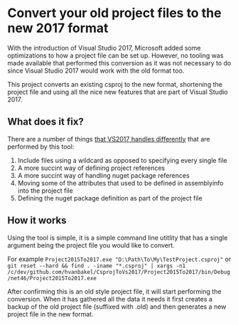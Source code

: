 # Convert your old project files to the new 2017 format
With the introduction of Visual Studio 2017, Microsoft added some optimizations to how a project file can be set up. However, no tooling was made available that performed this conversion as it was not necessary to do since Visual Studio 2017 would work with the old format too.

This project converts an existing csproj to the new format, shortening the project file and using all the nice new features that are part of Visual Studio 2017.

## What does it fix?
There are a number of things [that VS2017 handles differently](http://www.natemcmaster.com/blog/2017/03/09/vs2015-to-vs2017-upgrade/) that are performed by this tool: 
1. Include files using a wildcard as opposed to specifying every single file 
2. A more succint way of defining project references 
3. A more succint way of handling nuget package references
4. Moving some of the attributes that used to be defined in assemblyinfo into the project file
5. Defining the nuget package definition as part of the project file

## How it works
Using the tool is simple, it is a simple command line utitlity that has a single argument being the project file you would like to convert.

For example
`Project2015To2017.exe "D:\Path\To\My\TestProject.csproj"`
or
` git reset --hard && find . -iname "*.csproj" | xargs -n1 /c/dev/github.com/hvanbakel/CsprojToVs2017/Project2015To2017/bin/Debug/net46/Project2015To2017.exe`

After confirming this is an old style project file, it will start performing the conversion. When it has gathered all the data it needs it first creates a backup of the old project file (suffixed with .old) and then generates a new project file in the new format. 
